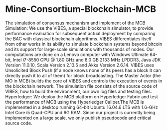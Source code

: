 # Mine-Consortium-Blockchain-MCB
The simulation of consensus mechanism and implement of the MCB
Simulation: We use the VIBES, a special blockchain simulator, to provide performance evaluation for subsequent actual deployment by comparing the BAC with classical blockchain algorithms. VIBES differentiates itself from other works in its ability to simulate blockchain systems beyond bitcoin and its support for large-scale simulations with thousands of nodes. Our computations are done on a Lenovo computer with Windows Ultimate 64-bit, Intel i7-8550 CPU @ 1.80 GHz and 8.0 GB 2133 MHz LPDDR3, Java JDK Version 11.0.10, Scala Version 2.13.5 and Akka Version 2.6.14. VIBES uses Unsolicited Block Push (if a node knows none of its peers has a block it can directly push it to all of them) for block broadcasting. The Master Actor (the MO in MCB) builds the core of VIBES and controls the execution of events in the blockchain network. The simulation file consists of the source code of VIBES, how to build the environment, our own log files and testing files. 
Hyperledger: We deploy the MCB platform on Hyperledger Fabric and test the performance of MCB using the Hyperledger Caliper.The MCB is implemented in a desktop running 64-bit Ubuntu 16.04.6 LTS with 1.6-GHz Intel Core i5 Quad-CPU and 6G RAM. Since our project is currently being implemented on a large scale, we only publish pseudocode and critical source code.
